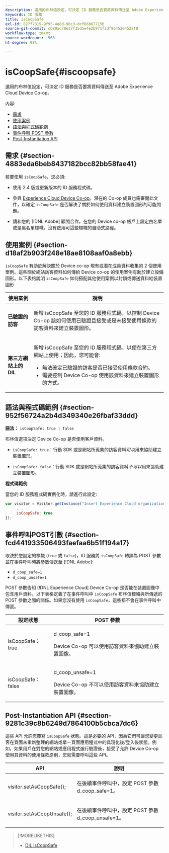 ```yaml
---
description: 選用的布林值設定，可決定 ID 服務是否要將資料傳送至 Adobe Experience Cloud Device Co-op。
keywords: ID 服務
title: isCoopSafe
exl-id: 827f7819-9f95-4e8d-90c3-dcf86b67715b
source-git-commit: cb89ac70e37f35d5e4e2b971f2df9645304522f8
workflow-type: tm+mt
source-wordcount: '563'
ht-degree: 98%

---
```


# isCoopSafe{#iscoopsafe}

選用的布林值設定，可決定 ID 服務是否要將資料傳送至 Adobe Experience Cloud Device Co-op。

內容:

<ul class="simplelist"> 
 <li> <a href="../../library/function-vars/coopsafe.md#section-4883eda6beb8437182bcc82bb58fae41" format="dita" scope="local"> 需求 </a> </li> 
 <li> <a href="../../library/function-vars/coopsafe.md#section-d18af2b903f248e18ae8108aaf0a8ebb" format="dita" scope="local"> 使用案例 </a> </li> 
 <li> <a href="../../library/function-vars/coopsafe.md#section-952f56724a2b4d349340e26fbaf33ddd" format="dita" scope="local"> 語法與程式碼範例 </a> </li> 
 <li> <a href="../../library/function-vars/coopsafe.md#section-fcd441933506493faefaa6b51f194a17" format="dita" scope="local"> 事件呼叫 POST 參數 </a> </li> 
 <li> <a href="../../library/function-vars/coopsafe.md#section-9281c39c8b6249d7864100b5cbca7dc6" format="dita" scope="local"> Post-Instantiation API </a> </li> 
</ul>

## 需求 {#section-4883eda6beb8437182bcc82bb58fae41}

若要使用 `isCoopSafe`，您必須:

* 使用 2.4 版或更新版本的 ID 服務程式碼。
* 參與 [Experience Cloud Device Co-op](https://experienceleague.adobe.com/docs/device-co-op/using/about/overview.html?lang=zh-Hant)。潛在的 Co-op 成員也需審閱此文件，以確定 `isCoopSafe` 是否解決了關於如何使用資料建立裝置圖形的可能問題。

* 請和您的 [!DNL Adobe] 顧問合作，在您的 Device co-op 帳戶上設定白名單或是黑名單標幟。沒有啟用可這些標幟的自助式路徑。

## 使用案例 {#section-d18af2b903f248e18ae8108aaf0a8ebb}

`isCoopSafe` 有助於解決關於 Device co-op 現有或潛在成員資料收集的 2 個使用案例。這些關於網站訪客資料如何傳給 Device co-op 的使用案例有助於建立設備圖形。以下表格說明 `isCoopSafe` 如何搭配其他使用案例以封鎖或傳送資料給裝置圖形

<table id="table_A24C63D2A21F47EDBAC8FA5E7BE888D8"> 
 <thead> 
  <tr> 
   <th colname="col1" class="entry"> 使用案例 </th> 
   <th colname="col2" class="entry"> 說明 </th> 
  </tr> 
 </thead>
 <tbody> 
  <tr> 
   <td colname="col1"> <p> <b>已驗證的訪客</b> </p> </td> 
   <td colname="col2"> <p>新增 <span class="codeph">isCoopSafe</span> 至您的 ID 服務程式碼，以控制 Device Co-op 該如何使用已驗證且接受或是未接受使用條款的訪客資料來建立裝置圖形。 </p> </td> 
  </tr> 
  <tr> 
   <td colname="col1"> <p> <b>第三方網站上的 DIL</b> </p> </td> 
   <td colname="col2"> <p>新增 <span class="codeph">isCoopSafe</span> 至您的 ID 服務程式碼，以便在第三方網站上使用；因此，您可能會: </p> <p> 
     <ul id="ul_C27BB26510314834A2A7CD99D46DA4AC"> 
      <li id="li_4E6AE574F18646F09C0CF4553EEA1A9E">無法確定已驗證的訪客是否已接受使用條款合約。 </li> 
      <li id="li_26D0561BF32B4278B0A6B5082C17FED8">需要控制 Device Co-op 使用該資料來建立裝置圖形的方式。 </li> 
     </ul> </p> </td> 
  </tr> 
 </tbody> 
</table>

## 語法與程式碼範例 {#section-952f56724a2b4d349340e26fbaf33ddd}

**語法：** `isCoopSafe: true | false`

布林值選項決定 Device Co-op 是否使用客戶資料。

* `isCoopSafe: true`：行動 SDK 或是網站所蒐集的訪客資料&#x200B;*可以*&#x200B;用來協助建立裝置圖形。

* `isCoopSafe: false`：行動 SDK 或是網站所蒐集的訪客資料&#x200B;*不可以*&#x200B;用來協助建立裝置圖形。

**程式碼範例**

當您的 ID 服務程式碼實例化時，請進行此設定:

```js
var visitor = Visitor.getInstance("Insert Experience Cloud organization ID here",{ 
     ... 
     isCoopSafe: true 
});
```

## 事件呼叫POST引數 {#section-fcd441933506493faefaa6b51f194a17}

取決於您設定的標幟 (`true` 或 `false`)，ID 服務將 `isCoopSafe` 轉譯為 POST 參數並在事件呼叫時將參數傳送至 [!DNL Adobe]:

* `d_coop_safe=1`
* `d_coop_unsafe=1`

POST 參數告知 [!DNL Experience Cloud] Device Co-op 是否能在裝置圖像中包含用戶資料。以下表格定義了在事件呼叫中 `isCoopSafe` 布林值標幟與所傳遞的 POST 參數之間的關係。如果您沒有使用 `isCoopSafe`，這些都不會在事件呼叫中傳遞。

<table id="table_0A544534CA904F4D9836A34B8C1EACBB"> 
 <thead> 
  <tr> 
   <th colname="col1" class="entry"> 設定狀態 </th> 
   <th colname="col2" class="entry"> POST 參數 </th> 
  </tr> 
 </thead>
 <tbody> 
  <tr> 
   <td colname="col1"> <p> <span class="codeph"> isCoopSafe：true </span> </p> </td> 
   <td colname="col2"> <p> <span class="codeph"> d_coop_safe=1 </span> </p> <p>Device Co-op 可以使用訪客資料來協助建立裝置圖像。 </p> </td> 
  </tr> 
  <tr> 
   <td colname="col1"> <p> <span class="codeph"> isCoopSafe：false </span> </p> </td> 
   <td colname="col2"> <p> <span class="codeph"> d_coop_unsafe=1 </span> </p> <p>Device Co-op 不可以使用訪客資料來協助建立裝置圖像。 </p> </td> 
  </tr> 
 </tbody> 
</table>

## Post-Instantiation API {#section-9281c39c8b6249d7864100b5cbca7dc6}

這些 API 允許您覆寫 `isCoopSafe` 狀態。這是必要的 API，因為它們可讓您變更訪客在頁面未重新整理的網站或單一頁面應用程式中的具現化後/登入後狀態。例如，如果用戶在對您的網站或應用程式進行驗證後，接受了允許 Device Co-op 使用其資料的使用條款原則，您就需要呼叫這些 API。

<table id="table_BAA96B1F82BE48C3A61A1AF1367BA45C"> 
 <thead> 
  <tr> 
   <th colname="col1" class="entry"> API </th> 
   <th colname="col2" class="entry"> 說明 </th> 
  </tr> 
 </thead>
 <tbody> 
  <tr> 
   <td colname="col1"> <p> <span class="codeph"> visitor.setAsCoopSafe(); </span> </p> </td> 
   <td colname="col2"> <p>在後續事件呼叫中，設定 POST 參數 <span class="codeph">d_coop_safe=1</span>。 </p> </td> 
  </tr> 
  <tr> 
   <td colname="col1"> <p> <span class="codeph"> visitor.setAsCoopUnsafe(); </span> </p> </td> 
   <td colname="col2"> <p>在後續事件呼叫中，設定 POST 參數 <span class="codeph">d_coop_unsafe=1</span>。 </p> </td> 
  </tr> 
 </tbody> 
</table>

<!--
Wiki page https://wiki.corp.adobe.com/x/RCfFTg
-->

>[!MORELIKETHIS]
>
>* [DIL isCoopSafe](https://experienceleague.adobe.com/docs/audience-manager/user-guide/dil-api/class-level-dil-methods/dil-coopsafe.html?lang=zh-Hant)
